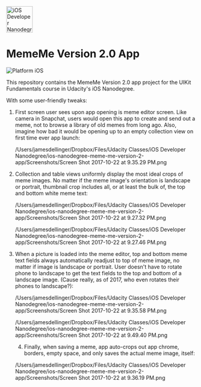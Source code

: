 <img src="https://s3-us-west-1.amazonaws.com/udacity-content/degrees/catalog-images/nd003.png" alt="iOS Developer Nanodegree logo" height="70" >

# MemeMe Version 2.0 App

![Platform iOS](https://img.shields.io/badge/nanodegree-iOS-blue.svg)

This repository contains the MemeMe Version 2.0 app project for the UIKit Fundamentals course in Udacity's iOS Nanodegree.

With some user-friendly tweaks:

1. First screen user sees upon app opening is meme editor screen. Like camera in Snapchat, users would open this app to
    create and send out a meme, not to browse a library of old memes from long ago. Also, imagine how bad it would be
    opening up to an empty collection view on first time ever app launch:

    /Users/jamesdellinger/Dropbox/Files/Udacity Classes/iOS Developer Nanodegree/ios-nanodegree-meme-me-version-2-app/Screenshots/Screen Shot 2017-10-22 at 9.35.29 PM.png

2. Collection and table views uniformly display the most ideal crops of meme images. No matter if the meme image's orientation
    is landscape or portrait, thumbnail crop includes all, or at least the bulk of, the top and bottom white meme text:

    /Users/jamesdellinger/Dropbox/Files/Udacity Classes/iOS Developer Nanodegree/ios-nanodegree-meme-me-version-2-app/Screenshots/Screen Shot 2017-10-22 at 9.27.32 PM.png

    /Users/jamesdellinger/Dropbox/Files/Udacity Classes/iOS Developer Nanodegree/ios-nanodegree-meme-me-version-2-app/Screenshots/Screen Shot 2017-10-22 at 9.27.46 PM.png

3. When a picture is loaded into the meme editor, top and bottom meme text fields always automatically readjust to top of
    meme image, no matter if image is landscape or portrait. User doesn't have to rotate phone to landscape to get the text
    fields to the top and bottom of a landscape image. (Cause really, as of 2017, who even rotates their phones to landscape?):
    
    /Users/jamesdellinger/Dropbox/Files/Udacity Classes/iOS Developer Nanodegree/ios-nanodegree-meme-me-version-2-app/Screenshots/Screen Shot 2017-10-22 at 9.35.58 PM.png

    /Users/jamesdellinger/Dropbox/Files/Udacity Classes/iOS Developer Nanodegree/ios-nanodegree-meme-me-version-2-app/Screenshots/Screen Shot 2017-10-22 at 9.49.40 PM.png
    
    4. Finally, when saving a meme, app auto-crops out app chrome, borders, empty space, and only saves the actual meme
    image, itself:
    
    /Users/jamesdellinger/Dropbox/Files/Udacity Classes/iOS Developer Nanodegree/ios-nanodegree-meme-me-version-2-app/Screenshots/Screen Shot 2017-10-22 at 9.36.19 PM.png
